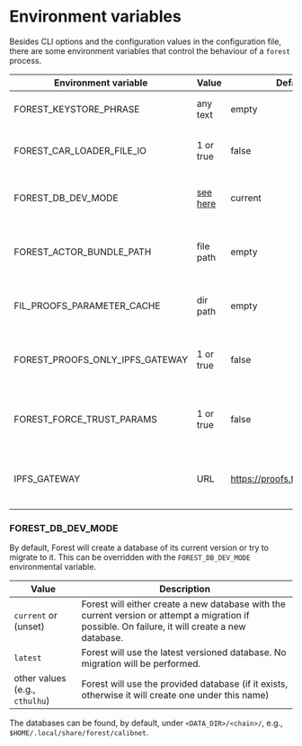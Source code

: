 # Environment variables

Besides CLI options and the configuration values in the configuration file,
there are some environment variables that control the behaviour of a `forest`
process.

| Environment variable            | Value                            | Default                          | Description                                                               |
| ------------------------------- | -------------------------------- | -------------------------------- | ------------------------------------------------------------------------- |
| FOREST_KEYSTORE_PHRASE          | any text                         | empty                            | The passphrase for the encrypted keystore                                 |
| FOREST_CAR_LOADER_FILE_IO       | 1 or true                        | false                            | Load CAR files with `RandomAccessFile` instead of `Mmap`                  |
| FOREST_DB_DEV_MODE              | [see here](#-forest_db_dev_mode) | current                          | The database to use in development mode                                   |
| FOREST_ACTOR_BUNDLE_PATH        | file path                        | empty                            | Path to the local actor bundle, download from remote servers when not set |
| FIL_PROOFS_PARAMETER_CACHE      | dir path                         | empty                            | Path to folder that caches fil proof parameter files                      |
| FOREST_PROOFS_ONLY_IPFS_GATEWAY | 1 or true                        | false                            | Use only IPFS gateway for proofs parameters download                      |
| FOREST_FORCE_TRUST_PARAMS       | 1 or true                        | false                            | Trust the parameters downloaded from the Cloudflare/IPFS                  |
| IPFS_GATEWAY                    | URL                              | https://proofs.filecoin.io/ipfs/ | The IPFS gateway to use for downloading proofs parameters                 |

### FOREST_DB_DEV_MODE

By default, Forest will create a database of its current version or try to
migrate to it. This can be overridden with the `FOREST_DB_DEV_MODE`
environmental variable.

| Value                          | Description                                                                                                                                      |
| ------------------------------ | ------------------------------------------------------------------------------------------------------------------------------------------------ |
| `current` or (unset)           | Forest will either create a new database with the current version or attempt a migration if possible. On failure, it will create a new database. |
| `latest`                       | Forest will use the latest versioned database. No migration will be performed.                                                                   |
| other values (e.g., `cthulhu`) | Forest will use the provided database (if it exists, otherwise it will create one under this name)                                               |

The databases can be found, by default, under `<DATA_DIR>/<chain>/`, e.g.,
`$HOME/.local/share/forest/calibnet`.
